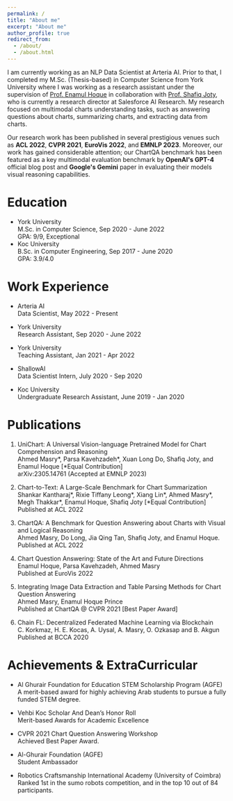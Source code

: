 ```yaml
---
permalink: /
title: "About me"
excerpt: "About me"
author_profile: true
redirect_from: 
  - /about/
  - /about.html
---
```


I am currently working as an NLP Data Scientist at Arteria AI. Prior to that, I completed my M.Sc. (Thesis-based) in Computer Science from York University where I was working as a research assistant under the supervision of [Prof. Enamul Hoque](http://www.yorku.ca/enamulh/index.html) in collaboration with [Prof. Shafiq Joty](https://raihanjoty.github.io/),  who is currently a research director at Salesforce AI Research. My research focused on multimodal charts understanding tasks, such as answering questions about charts, summarizing charts, and extracting data from charts.

Our research work has been published in several prestigious venues such as **ACL 2022**, **CVPR 2021**, **EuroVis 2022**, and **EMNLP 2023**. Moreover, our work has gained considerable attention; our ChartQA benchmark has been featured as a key multimodal evaluation benchmark by **OpenAI's GPT-4** official blog post and **Google's Gemini** paper in evaluating their models visual reasoning capabilities.



Education
======

* York University  
M.Sc. in Computer Science, Sep 2020 - June 2022  
GPA: 9/9, Exceptional
* Koc University  
B.Sc. in Computer Engineering, Sep 2017 - June 2020  
GPA: 3.9/4.0



Work Experience
======
* Arteria AI  
Data Scientist, May 2022 - Present
  
* York University  
Research Assistant, Sep 2020 - June 2022

* York University  
Teaching Assistant, Jan 2021 - Apr 2022

* ShallowAI  
Data Scientist Intern, July 2020 - Sep 2020

* Koc University  
Undergraduate Research Assistant, June 2019 - Jan 2020



Publications
======

1. UniChart: A Universal Vision-language Pretrained Model for Chart Comprehension and Reasoning  
Ahmed Masry*, Parsa Kavehzadeh*, Xuan Long Do, Shafiq Joty, and Enamul Hoque [*Equal Contribution]  
arXiv:2305.14761  (Accepted at EMNLP 2023)

2. Chart-to-Text: A Large-Scale Benchmark for Chart Summarization  
Shankar Kantharaj*, Rixie Tiffany Leong*, Xiang Lin*, Ahmed Masry*, Megh Thakkar*, Enamul Hoque, Shafiq Joty [*Equal Contribution]  
Published at ACL 2022

3. ChartQA: A Benchmark for Question Answering about Charts with Visual and Logical Reasoning  
Ahmed Masry, Do Long, Jia Qing Tan, Shafiq Joty, and Enamul Hoque.  
Published at ACL 2022

4. Chart Question Answering: State of the Art and Future Directions  
Enamul Hoque, Parsa Kavehzadeh, Ahmed Masry  
Published at EuroVis 2022

5. Integrating Image Data Extraction and Table Parsing Methods for Chart Question Answering  
Ahmed Masry, Enamul Hoque Prince  
Published at ChartQA @ CVPR 2021 [Best Paper Award]

6. Chain FL: Decentralized Federated Machine Learning via Blockchain  
C. Korkmaz, H. E. Kocas, A. Uysal, A. Masry, O. Ozkasap and B. Akgun  
Published at BCCA 2020




Achievements & ExtraCurricular
======
* Al Ghurair Foundation for Education STEM Scholarship Program (AGFE)  
A merit-based award for highly achieving Arab students to pursue a fully funded STEM degree.

* Vehbi Koc Scholar And Dean’s Honor Roll  
Merit-based Awards for Academic Excellence

* CVPR 2021 Chart Question Answering Workshop  
Achieved Best Paper Award.

* Al-Ghurair Foundation (AGFE)  
Student Ambassador

* Robotics Craftsmanship International Academy (University of Coimbra)
Ranked 1st in the sumo robots competition, and in the top 10 out of 84 participants.

